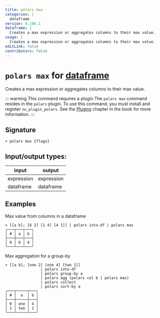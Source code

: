 ```yaml
---
title: polars max
categories: |
  dataframe
version: 0.106.1
dataframe: |
  Creates a max expression or aggregates columns to their max value.
usage: |
  Creates a max expression or aggregates columns to their max value.
editLink: false
contributors: false
---
```

<!-- This file is automatically generated. Please edit the command in https://github.com/nushell/nushell instead. -->

# `polars max` for [dataframe](/commands/categories/dataframe.md)

<div class='command-title'>Creates a max expression or aggregates columns to their max value.</div>

::: warning This command requires a plugin
The `polars max` command resides in the `polars` plugin.
To use this command, you must install and register `nu_plugin_polars`.
See the [Plugins](/book/plugins.html) chapter in the book for more information.
:::


## Signature

```> polars max {flags} ```


## Input/output types:

| input      | output     |
| ---------- | ---------- |
| expression | expression |
| dataframe  | dataframe  |
## Examples

Max value from columns in a dataframe
```nu
> [[a b]; [6 2] [1 4] [4 1]] | polars into-df | polars max
╭───┬───┬───╮
│ # │ a │ b │
├───┼───┼───┤
│ 0 │ 6 │ 4 │
╰───┴───┴───╯

```

Max aggregation for a group-by
```nu
> [[a b]; [one 2] [one 4] [two 1]]
                | polars into-df
                | polars group-by a
                | polars agg (polars col b | polars max)
                | polars collect
                | polars sort-by a
╭───┬─────┬───╮
│ # │  a  │ b │
├───┼─────┼───┤
│ 0 │ one │ 4 │
│ 1 │ two │ 1 │
╰───┴─────┴───╯

```
